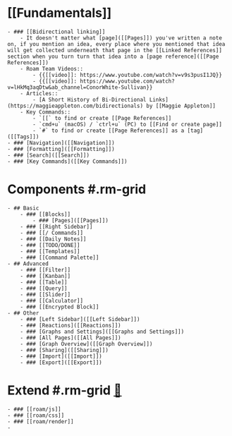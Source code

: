 # [[Fundamentals]] 
    - ### [[Bidirectional linking]]
        - It doesn't matter what [page]([[Pages]]) you've written a note on, if you mention an idea, every place where you mentioned that idea will get collected underneath that page in the [[Linked References]] section when you turn turn that idea into a [page reference]([[Page References]])
        - Roam Team Videos::
            - {{[[video]]: https://www.youtube.com/watch?v=v9s3pusI1JQ}}
            - {{[[video]]: https://www.youtube.com/watch?v=lHkMq3aqDtw&ab_channel=ConorWhite-Sullivan}}
        - Articles::
            - [A Short History of Bi-Directional Links](https://maggieappleton.com/bidirectionals) by [[Maggie Appleton]]
        - Key Commands::
            - `[[` to find or create [[Page References]]
            - `cmd+u` (macOS) / `ctrl+u` (PC) to [[Find or create page]]
            - `#` to find or create [[Page References]] as a [tag]([[Tags]])
    - ### [Navigation]([[Navigation]])
    - ### [Formatting]([[Formatting]])
    - ### [Search]([[Search]])
    - ### [Key Commands]([[Key Commands]])
# **Components** #.rm-grid
    - ## Basic
        - ### [[Blocks]]
            - ### [Pages]([[Pages]])
        - ### [[Right Sidebar]]
        - ### [[/ Commands]]
        - ### [[Daily Notes]]
        - ### [[TODO/DONE]]
        - ### [[Templates]]
        - ### [[Command Palette]]
    - ## Advanced
        - ### [[Filter]]
        - ### [[Kanban]]
        - ### [[Table]]
        - ### [[Query]]
        - ### [[Slider]]
        - ### [[Calculator]]
        - ### [[Encrypted Block]]
    - ## Other
        - ### [Left Sidebar]([[Left Sidebar]])
        - ### [Reactions]([[Reactions]])
        - ### [Graphs and Settings]([[Graphs and Settings]])
        - ### [All Pages]([[All Pages]])
        - ### [Graph Overview]([[Graph Overview]])
        - ### [Sharing]([[Sharing]])
        - ### [Import]([[Import]])
        - ### [Export]([[Export]])
# **Extend** #.rm-grid [🚧](((dmQooXFj9)))
    - ### [[roam/js]] 
    - ### [[roam/css]]
    - ### [[roam/render]]
    - 
